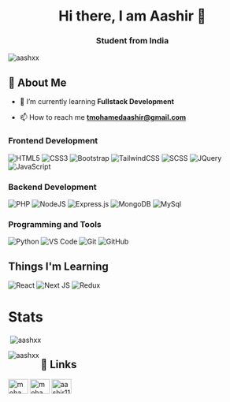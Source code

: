 <h1 align="center">Hi there, I am Aashir 👋</h1>
<h3 align="center">Student from India</h3>

<p align="left"> <img src="https://komarev.com/ghpvc/?username=aashxx&label=Profile%20views&color=0e75b6&style=flat" alt="aashxx" /> </p>

## 🚀 About Me
- 🧠 I’m currently learning **Fullstack Development**

- 📫 How to reach me **tmohamedaashir@gmail.com**

### Frontend Development
![HTML5](https://img.shields.io/badge/html5-%23E34F26.svg?style=for-the-badge&logo=html5&logoColor=white)
![CSS3](https://img.shields.io/badge/css3-%231572B6.svg?style=for-the-badge&logo=css3&logoColor=white)
![Bootstrap](https://img.shields.io/badge/bootstrap-%23563D7C.svg?style=for-the-badge&logo=bootstrap&logoColor=white)
![TailwindCSS](https://img.shields.io/badge/tailwindcss-%2338B2AC.svg?style=for-the-badge&logo=tailwind-css&logoColor=white)
![SCSS](https://img.shields.io/badge/SASS-hotpink.svg?style=for-the-badge&logo=SASS&logoColor=white)
![JQuery](https://img.shields.io/badge/jquery-%231572B6.svg?style=for-the-badge&logo=jquery&logoColor=white)
![JavaScript](https://img.shields.io/badge/javascript-%23323330.svg?style=for-the-badge&logo=javascript&logoColor=%23F7DF1E)

### Backend Development
![PHP](https://img.shields.io/badge/php-%23316192.svg?style=for-the-badge&logo=php&logoColor=white)
![NodeJS](https://img.shields.io/badge/node.js-6DA55F?style=for-the-badge&logo=node.js&logoColor=white)
![Express.js](https://img.shields.io/badge/express.js-%23404d59.svg?style=for-the-badge&logo=express&logoColor=%2361DAFB)
![MongoDB](https://img.shields.io/badge/MongoDB-%234ea94b.svg?style=for-the-badge&logo=mongodb&logoColor=white)
![MySql](https://img.shields.io/badge/mysql-%23316192.svg?style=for-the-badge&logo=mysql&logoColor=white)

### Programming and Tools
![Python](https://img.shields.io/badge/python-3670A0?style=for-the-badge&logo=python&logoColor=ffdd54)
![VS Code](https://img.shields.io/badge/vscode-3670A0?style=for-the-badge&logo=vscode&logoColor=ffdd54)
![Git](https://img.shields.io/badge/git-3670A0?style=for-the-badge&logo=git&logoColor=red)
![GitHub](https://img.shields.io/badge/github-%23323330?style=for-the-badge&logo=github&logoColor=white)

## Things I'm Learning
![React](https://img.shields.io/badge/react-%2320232a.svg?style=for-the-badge&logo=react&logoColor=%2361DAFB)
![Next JS](https://img.shields.io/badge/Next-black?style=for-the-badge&logo=next.js&logoColor=white)
![Redux](https://img.shields.io/badge/redux-%23593d88.svg?style=for-the-badge&logo=redux&logoColor=white)

# Stats
<p>&nbsp;<img align="center" src="https://github-readme-stats.vercel.app/api?username=aashxx&show_icons=true&locale=en" alt="aashxx" /></p>
<p><img align="left" src="https://github-readme-stats.vercel.app/api/top-langs?username=aashxx&show_icons=true&locale=en&layout=compact" alt="aashxx" /></p>

## 🔗 Links
<p align="left">
<a href="https://instagram.com/mohamed_aashir_" target="blank"><img align="center" src="https://raw.githubusercontent.com/rahuldkjain/github-profile-readme-generator/master/src/images/icons/Social/instagram.svg" alt="mohamed_aashir_" height="30" width="40" /></a>
<a href="https://www.linkedin.com/in/aashxx/" target="blank"><img align="center" src="https://raw.githubusercontent.com/rahuldkjain/github-profile-readme-generator/master/src/images/icons/Social/linked-in-alt.svg" alt="mohamed_aashir_" height="30" width="40" /></a>
<a href="https://www.hackerearth.com/aashir117" target="blank"><img align="center" src="https://raw.githubusercontent.com/rahuldkjain/github-profile-readme-generator/master/src/images/icons/Social/hackerrank.svg" alt="aashir117" height="30" width="40" /></a>
</p>

